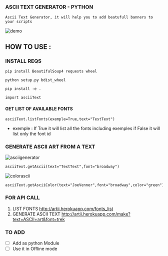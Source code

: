 ### ASCII TEXT GENERATOR - PYTHON

    Ascii Text Generator, it will help you to add beatufull banners to your scripts

![demo](https://i.ibb.co/yYFFpkm/1.png)

## HOW TO USE : 

### INSTALL REQS

    pip install BeautifulSoup4 requests wheel
  
    python setup.py bdist_wheel
    
    pip install -e .
	
    import asciiText
    

#### GET LIST OF AVAILABLE FONTS
	
    asciiText.listFonts(exemple=True,text="TestText")
    

 - exemple : If True it will list all the fonts including exemples if False it will list only the font id  
 
 ###  GENERATE ASCII ART FROM A TEXT
 ![asciigenerator](https://i.ibb.co/0ZnhGff/2.png)

    asciiText.getAscii(text="TextText",font="broadway")

![colorascii](https://i.ibb.co/YBXG36v/color.png)

    asciiText.getAsciiColor(text="JoeVenner",font="broadway",color="green")


### FOR API CALL

 1. LIST FONTS http://artii.herokuapp.com/fonts_list
 2. GENERATE ASCII TEXT http://artii.herokuapp.com/make?text=ASCII+art&font=trek


### TO ADD

 - [ ] Add as python Module
 - [ ] Use it in Offline mode
